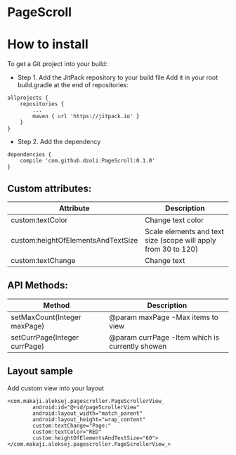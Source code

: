 # PageScroll

# How to install
To get a Git project into your build: 
- Step 1. Add the JitPack repository to your build file
Add it in your root build.gradle at the end of repositories: </br>
```
allprojects {
	repositories {
		...
		maven { url 'https://jitpack.io' }
	}
}
```
  
- Step 2. Add the dependency </br>
```
dependencies {
	compile 'com.github.dzoli:PageScroll:0.1.0'
}	
```
	  
## Custom attributes:

| Attribute  | Description |
| ------------- | ------------- |
| custom:textColor  | Change text color  |
| custom:heightOfElementsAndTextSize  | Scale elements and text size (scope will apply from 30 to 120)  |
| custom:textChange  | Change text  |

## API Methods:

| Method  | Description |
| ------------- | ------------- |
| setMaxCount(Integer maxPage)  | @param maxPage  -Max items to view  |
| setCurrPage(Integer currPage)  | @param currPage -Item which is currently showen  |

## Layout sample
Add custom view into your layout
```
<com.makaji.aleksej.pagescroller.PageScrollerView_
        android:id="@+id/pageScrollerView"
        android:layout_width="match_parent"
        android:layout_height="wrap_content"
        custom:textChange="Page:"
        custom:textColor="RED"
        custom:heightOfElementsAndTextSize="60">
</com.makaji.aleksej.pagescroller.PageScrollerView_>
```
	  
